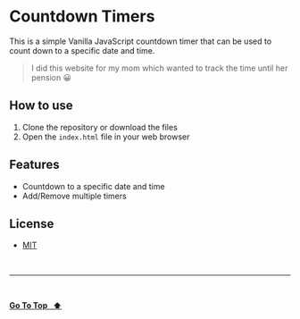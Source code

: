 # Countdown Timers

This is a simple Vanilla JavaScript countdown timer that can be used to count down to a specific date and time.

> I did this website for my mom which wanted to track the time until her pension 😀

## How to use

1. Clone the repository or download the files
2. Open the `index.html` file in your web browser

## Features

- Countdown to a specific date and time
- Add/Remove multiple timers

## License

- [MIT](LICENSE.md)

&nbsp;

---

&nbsp;

[**Go To Top &nbsp; ⬆️**](#countdown-timers)
